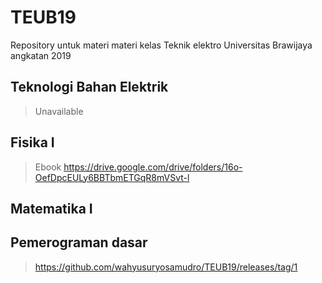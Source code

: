 # TEUB19
Repository untuk materi materi kelas Teknik elektro Universitas Brawijaya angkatan 2019


## Teknologi Bahan Elektrik
> Unavailable

## Fisika I
> Ebook https://drive.google.com/drive/folders/16o-OefDpcEULy6BBTbmETGqR8mVSvt-l

## Matematika I
> 
>
>

## Pemerograman dasar
> https://github.com/wahyusuryosamudro/TEUB19/releases/tag/1
